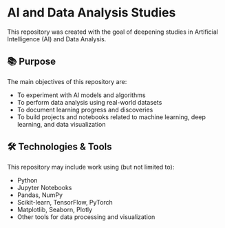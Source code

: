 # AI and Data Analysis Studies

This repository was created with the goal of deepening studies in Artificial Intelligence (AI) and Data Analysis.

## 📚 Purpose

The main objectives of this repository are:

- To experiment with AI models and algorithms
- To perform data analysis using real-world datasets
- To document learning progress and discoveries
- To build projects and notebooks related to machine learning, deep learning, and data visualization

## 🛠️ Technologies & Tools

This repository may include work using (but not limited to):

- Python
- Jupyter Notebooks
- Pandas, NumPy
- Scikit-learn, TensorFlow, PyTorch
- Matplotlib, Seaborn, Plotly
- Other tools for data processing and visualization
